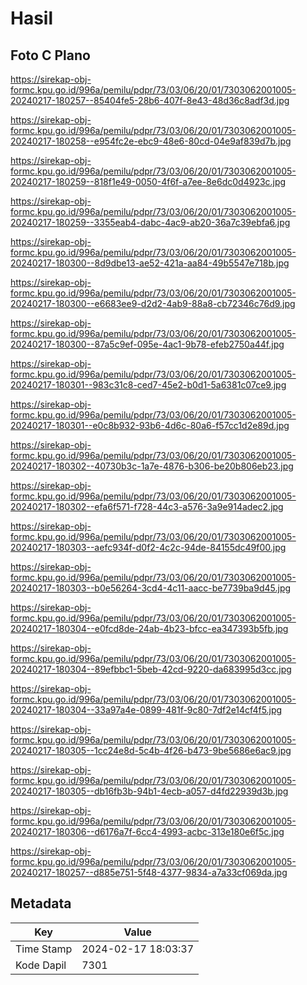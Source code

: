# Hasil

## Foto C Plano

https://sirekap-obj-formc.kpu.go.id/996a/pemilu/pdpr/73/03/06/20/01/7303062001005-20240217-180257--85404fe5-28b6-407f-8e43-48d36c8adf3d.jpg

https://sirekap-obj-formc.kpu.go.id/996a/pemilu/pdpr/73/03/06/20/01/7303062001005-20240217-180258--e954fc2e-ebc9-48e6-80cd-04e9af839d7b.jpg

https://sirekap-obj-formc.kpu.go.id/996a/pemilu/pdpr/73/03/06/20/01/7303062001005-20240217-180259--818f1e49-0050-4f6f-a7ee-8e6dc0d4923c.jpg

https://sirekap-obj-formc.kpu.go.id/996a/pemilu/pdpr/73/03/06/20/01/7303062001005-20240217-180259--3355eab4-dabc-4ac9-ab20-36a7c39ebfa6.jpg

https://sirekap-obj-formc.kpu.go.id/996a/pemilu/pdpr/73/03/06/20/01/7303062001005-20240217-180300--8d9dbe13-ae52-421a-aa84-49b5547e718b.jpg

https://sirekap-obj-formc.kpu.go.id/996a/pemilu/pdpr/73/03/06/20/01/7303062001005-20240217-180300--e6683ee9-d2d2-4ab9-88a8-cb72346c76d9.jpg

https://sirekap-obj-formc.kpu.go.id/996a/pemilu/pdpr/73/03/06/20/01/7303062001005-20240217-180300--87a5c9ef-095e-4ac1-9b78-efeb2750a44f.jpg

https://sirekap-obj-formc.kpu.go.id/996a/pemilu/pdpr/73/03/06/20/01/7303062001005-20240217-180301--983c31c8-ced7-45e2-b0d1-5a6381c07ce9.jpg

https://sirekap-obj-formc.kpu.go.id/996a/pemilu/pdpr/73/03/06/20/01/7303062001005-20240217-180301--e0c8b932-93b6-4d6c-80a6-f57cc1d2e89d.jpg

https://sirekap-obj-formc.kpu.go.id/996a/pemilu/pdpr/73/03/06/20/01/7303062001005-20240217-180302--40730b3c-1a7e-4876-b306-be20b806eb23.jpg

https://sirekap-obj-formc.kpu.go.id/996a/pemilu/pdpr/73/03/06/20/01/7303062001005-20240217-180302--efa6f571-f728-44c3-a576-3a9e914adec2.jpg

https://sirekap-obj-formc.kpu.go.id/996a/pemilu/pdpr/73/03/06/20/01/7303062001005-20240217-180303--aefc934f-d0f2-4c2c-94de-84155dc49f00.jpg

https://sirekap-obj-formc.kpu.go.id/996a/pemilu/pdpr/73/03/06/20/01/7303062001005-20240217-180303--b0e56264-3cd4-4c11-aacc-be7739ba9d45.jpg

https://sirekap-obj-formc.kpu.go.id/996a/pemilu/pdpr/73/03/06/20/01/7303062001005-20240217-180304--e0fcd8de-24ab-4b23-bfcc-ea347393b5fb.jpg

https://sirekap-obj-formc.kpu.go.id/996a/pemilu/pdpr/73/03/06/20/01/7303062001005-20240217-180304--89efbbc1-5beb-42cd-9220-da683995d3cc.jpg

https://sirekap-obj-formc.kpu.go.id/996a/pemilu/pdpr/73/03/06/20/01/7303062001005-20240217-180304--33a97a4e-0899-481f-9c80-7df2e14cf4f5.jpg

https://sirekap-obj-formc.kpu.go.id/996a/pemilu/pdpr/73/03/06/20/01/7303062001005-20240217-180305--1cc24e8d-5c4b-4f26-b473-9be5686e6ac9.jpg

https://sirekap-obj-formc.kpu.go.id/996a/pemilu/pdpr/73/03/06/20/01/7303062001005-20240217-180305--db16fb3b-94b1-4ecb-a057-d4fd22939d3b.jpg

https://sirekap-obj-formc.kpu.go.id/996a/pemilu/pdpr/73/03/06/20/01/7303062001005-20240217-180306--d6176a7f-6cc4-4993-acbc-313e180e6f5c.jpg

https://sirekap-obj-formc.kpu.go.id/996a/pemilu/pdpr/73/03/06/20/01/7303062001005-20240217-180257--d885e751-5f48-4377-9834-a7a33cf069da.jpg


## Metadata

| Key        | Value               |
| ---------- | ------------------- |
| Time Stamp | 2024-02-17 18:03:37 |
| Kode Dapil | 7301                |



